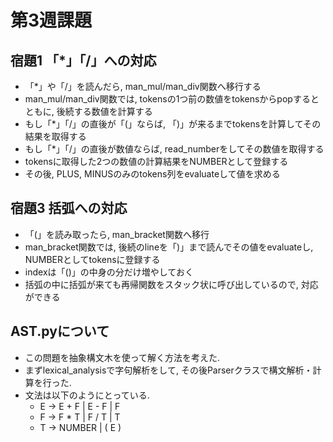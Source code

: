# 第3週課題
## 宿題1 「*」「/」への対応
* 「*」や「/」を読んだら, man_mul/man_div関数へ移行する
* man_mul/man_div関数では, tokensの1つ前の数値をtokensからpopするとともに, 後続する数値を計算する
* もし「*」「/」の直後が「(」ならば, 「)」が来るまでtokensを計算してその結果を取得する
* もし「*」「/」の直後が数値ならば, read_numberをしてその数値を取得する
* tokensに取得した2つの数値の計算結果をNUMBERとして登録する
* その後, PLUS, MINUSのみのtokens列をevaluateして値を求める

## 宿題3 括弧への対応
* 「(」を読み取ったら, man_bracket関数へ移行
* man_bracket関数では, 後続のlineを「)」まで読んでその値をevaluateし, NUMBERとしてtokensに登録する
* indexは「()」の中身の分だけ増やしておく
* 括弧の中に括弧が来ても再帰関数をスタック状に呼び出しているので, 対応ができる

## AST.pyについて
* この問題を抽象構文木を使って解く方法を考えた.
* まずlexical_analysisで字句解析をして, その後Parserクラスで構文解析・計算を行った.
* 文法は以下のようにとっている.
  * E -> E + F | E - F | F
  * F -> F * T | F / T | T
  * T -> NUMBER | ( E )